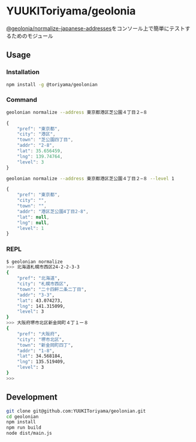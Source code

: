 # YUUKIToriyama/geolonia

[@geolonia/normalize-japanese-addresses](https://github.com/geolonia/normalize-japanese-addresses)をコンソール上で簡単にテストするためのモジュール

## Usage

### Installation

```bash
npm install -g @toriyama/geolonian
```

### Command

```bash
geolonian normalize --address 東京都港区芝公園４丁目２−８
```
```javascript
{
	"pref": "東京都",
	"city": "港区",
	"town": "芝公園四丁目",
	"addr": "2-8",
	"lat": 35.656459,
	"lng": 139.74764,
	"level": 3
}
```

```bash
geolonian normalize --address 東京都港区芝公園４丁目２−８ --level 1
```
```javascript
{
	"pref": "東京都",
	"city": "",
	"town": "",
	"addr": "港区芝公園4丁目2-8",
	"lat": null,
	"lng": null,
	"level": 1
}
```

### REPL

```bash
$ geolonian normalize
>>> 北海道札幌市西区24-2-2-3-3
{
	"pref": "北海道",
	"city": "札幌市西区",
	"town": "二十四軒二条二丁目",
	"addr": "3-3",
	"lat": 43.074273,
	"lng": 141.315099,
	"level": 3
}
>>> 大阪府堺市北区新金岡町４丁１ー８
{
	"pref": "大阪府",
	"city": "堺市北区",
	"town": "新金岡町四丁",
	"addr": "1-8",
	"lat": 34.568184,
	"lng": 135.519409,
	"level": 3
}
>>> 
```

## Development

```bash
git clone git@github.com:YUUKIToriyama/geolonian.git
cd geolonian
npm install
npm run build
node dist/main.js
```
